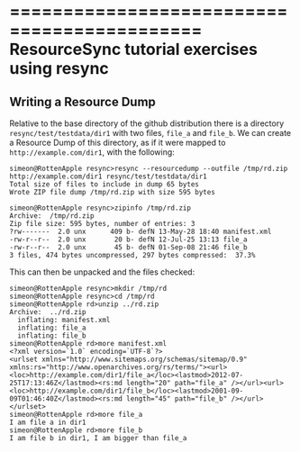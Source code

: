 ============================================
ResourceSync tutorial exercises using resync
============================================


Writing a Resource Dump
-----------------------

Relative to the base directory of the github distribution there is a directory
`resync/test/testdata/dir1` with two files, `file_a` and `file_b`. We can create 
a Resource Dump of this directory, as if it were mapped to `http://example.com/dir1`,
with the following:

```
simeon@RottenApple resync>resync --resourcedump --outfile /tmp/rd.zip http://example.com/dir1 resync/test/testdata/dir1
Total size of files to include in dump 65 bytes
Wrote ZIP file dump /tmp/rd.zip with size 595 bytes

simeon@RottenApple resync>zipinfo /tmp/rd.zip 
Archive:  /tmp/rd.zip
Zip file size: 595 bytes, number of entries: 3
?rw-------  2.0 unx      409 b- defN 13-May-28 18:40 manifest.xml
-rw-r--r--  2.0 unx       20 b- defN 12-Jul-25 13:13 file_a
-rw-r--r--  2.0 unx       45 b- defN 01-Sep-08 21:46 file_b
3 files, 474 bytes uncompressed, 297 bytes compressed:  37.3%
```

This can then be unpacked and the files checked:

```
simeon@RottenApple resync>mkdir /tmp/rd
simeon@RottenApple resync>cd /tmp/rd
simeon@RottenApple rd>unzip ../rd.zip 
Archive:  ../rd.zip
  inflating: manifest.xml            
  inflating: file_a                  
  inflating: file_b                  
simeon@RottenApple rd>more manifest.xml 
<?xml version=`1.0` encoding=`UTF-8`?>
<urlset xmlns="http://www.sitemaps.org/schemas/sitemap/0.9" xmlns:rs="http://www.openarchives.org/rs/terms/"><url><loc>http://example.com/dir1/file_a</loc><lastmod>2012-07-25T17:13:46Z</lastmod><rs:md length="20" path="file_a" /></url><url><loc>http://example.com/dir1/file_b</loc><lastmod>2001-09-09T01:46:40Z</lastmod><rs:md length="45" path="file_b" /></url></urlset>
simeon@RottenApple rd>more file_a 
I am file a in dir1
simeon@RottenApple rd>more file_b 
I am file b in dir1, I am bigger than file_a
```

